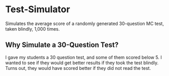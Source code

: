 # Test-Simulator
Simulates the average score of a randomly generated 30-question MC test, taken blindly, 1,000 times. 

## Why Simulate a 30-Question Test?
I gave my students a 30 question test, and some of them scored below 5.
I wanted to see if they would get better results if they took the test blindly.
Turns out, they would have scored better if they did not read the test.

